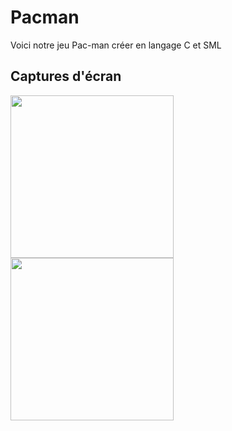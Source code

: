# Pacman
Voici notre jeu Pac-man créer en langage C et SML


## Captures d'écran

<div>
  <img width="261" height="260" align="left" src="https://github.com/NicolasPCouts/Pacman-Clone/blob/master/screenshots/screenshot.png">
  <img width="261" height="260" align="left" src="https://github.com/NicolasPCouts/Pacman-Clone/blob/master/screenshots/screenshot2.png">
</div>
